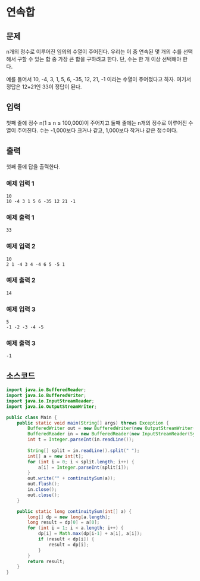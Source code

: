 

# 연속합

## 문제

n개의 정수로 이루어진 임의의 수열이 주어진다. 우리는 이 중 연속된 몇 개의 수를 선택해서 구할 수 있는 합 중 가장 큰 합을 구하려고 한다. 단, 수는 한 개 이상 선택해야 한다.

예를 들어서 10, -4, 3, 1, 5, 6, -35, 12, 21, -1 이라는 수열이 주어졌다고 하자. 여기서 정답은 12+21인 33이 정답이 된다.

## 입력

첫째 줄에 정수 n(1 ≤ n ≤ 100,000)이 주어지고 둘째 줄에는 n개의 정수로 이루어진 수열이 주어진다. 수는 -1,000보다 크거나 같고, 1,000보다 작거나 같은 정수이다.

## 출력

첫째 줄에 답을 출력한다.

### 예제 입력 1
```
10
10 -4 3 1 5 6 -35 12 21 -1
```
### 예제 출력 1
```
33
```
### 예제 입력 2
```
10
2 1 -4 3 4 -4 6 5 -5 1
```

### 예제 출력 2
```
14
```
### 예제 입력 3
```
5
-1 -2 -3 -4 -5
```
### 예제 출력 3
```
-1
```

## 소스코드

```java
import java.io.BufferedReader;
import java.io.BufferedWriter;
import java.io.InputStreamReader;
import java.io.OutputStreamWriter;

public class Main {
    public static void main(String[] args) throws Exception {
        BufferedWriter out = new BufferedWriter(new OutputStreamWriter(System.out));
        BufferedReader in = new BufferedReader(new InputStreamReader(System.in));
        int t = Integer.parseInt(in.readLine());
        
        String[] split = in.readLine().split(" ");
        int[] a = new int[t];
        for (int i = 0; i < split.length; i++) {
            a[i] = Integer.parseInt(split[i]);
        }
        out.write("" + continuitySum(a));
        out.flush();
        in.close();
        out.close();
    }

    public static long continuitySum(int[] a) {
        long[] dp = new long[a.length];
        long result = dp[0] = a[0];
        for (int i = 1; i < a.length; i++) {
            dp[i] = Math.max(dp[i-1] + a[i], a[i]);
            if (result < dp[i]) {
                result = dp[i];
            }
        }
        return result;
    }
}
```
